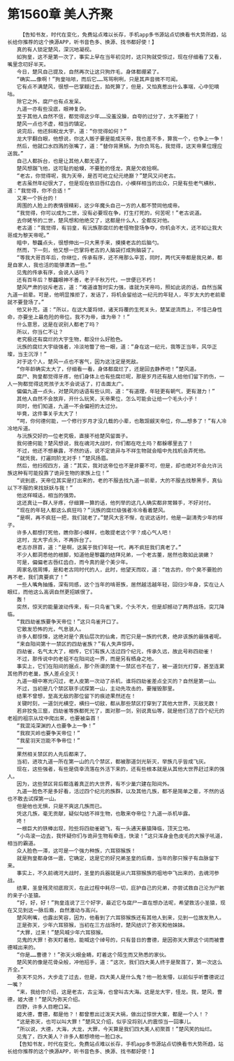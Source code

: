 # 第1560章 美人齐聚
        【告知书友，时代在变化，免费站点难以长存，手机app多书源站点切换看书大势所趋，站长给你推荐的这个换源APP，听书音色多、换源、找书都好使！】
       真的有人锁定楚风，深沉地凝视。
       如狗皇，这不是第一次了，事实上早在当年初见时，这只狗就受惊过，现在仔细看了又看，嘴里念叨好半天。
       今日，楚风自己提及，自然再次让这只狗炸毛，身体都绷紧了。
       “确实……像啊！”狗皇咕哝，而后它……骂骂咧咧，只是其声音微不可闻。
       它有点不满楚风，很想一巴掌糊过去，拍死算了，但是，又怕真惹出什么事端，心中犯嘀咕。
       除它之外，腐尸也有点发呆。
       九道一亦有些没底，眼神复杂。
       至于其他人自然不信，都觉得这少年……没羞没臊，自夸的过分了，太不要脸了！
       楚风一点也不虚，相当的镇定。
       说完后，他还斜睨龙大宇，道：“你觉得如何？”
       龙大宇翻白眼，他想说，你这人贩子要是能成天帝，我也差不多，算我一个，也争上一争！
       然后，他就口水四溅的张嘴了，道：“替你背黑锅，为你负骂名，我觉得，这天帝果位理应送我。”
       自己人都拆台，也是让其他人都无语了。
       楚风想踹飞他，这可耻的蛤蟆，不要脸的怪龙，真是欠收拾啊。
       “老古，你觉得呢，我为天帝，是否可屹立纪元绝巅？”楚风又问老古。
       老古虽然年纪很大了，但是现在依旧唇红齿白，小模样相当的出众，只是有些老气横秋，道：“我觉得，你不合适！”
       又来一个拆台的！
       周围的人脸上的表情很精彩，这少年魔头自己一方的人都不赞同他成帝。
       “我觉得，你可以成为二世，没有必要现在争，打生打死的，何苦呢！”老古说道。
       去你姥爷的二世，楚风想和他绝交了，这都是什么人，全都反对他。
       老古道：“我觉得，有羽皇，有沅族那腐烂的老怪物登场争夺，你机会不大，还不如让我大哥成为黎天帝呢。”
       暗中，黎龘点头，很想伸出一只大黑手来，摸摸老古的后脑勺。
       然而，下一刻，他又想一巴掌将老古的人脑袋打成狗脑袋了。
       “等我大哥百年后，你继位，传承有序，还不用那么辛苦，同时，两代天帝都是我兄弟，都是自家人，我也活的能够潇洒一些。”
       见鬼的传承有序，会说人话吗？
       还有百年后？黎龘眼神不善，老子千秋万代，一世便已不朽！
       楚风严肃的驳斥老古，道：“难道谁暂时实力强，谁就为天帝吗，照如此说的话，自然当属九道一前辈。可是，他明显推拒了，发话了，将机会留给这一纪元的年轻人，年岁太大的老前辈就不要登场了。”
       他又补充，道：“所以，在这大厦将倾，诸天将覆的生死关头，楚某逆流而上，不惜己身性命，亦要坐上最危险的帝位。我不为帝，谁为帝？！”
       什么意思，这是在说别人都老了吗？
       所以，你当仁不让？
       老究极还有腐烂的大宇生物，都没什么好脸色。
       沅族的腐烂大宇级强者，冷淡地瞥了他一眼，道：“身在这一纪元，我等正当年，风华正璨，当主沉浮！”
       对于这个人，楚风一点也不客气，因为这注定是死敌。
       “你年龄确实太大了，仔细看一看，身体都腐烂了，还是回去静养吧！”楚风道。
       腐尸、狗皇都觉得牙疼，他们身体上也有些腐烂呢，那是岁月还有敌人给他们留下的伤，一人一狗都觉得这死孩子太不会说话了，打击面太广。
       偏偏九道一点头，对楚风的话语有些认同，道：“有道理，年轻更有朝气，更有潜力！”
       其他人自然不会放弃，开什么玩笑，天帝果位，怎么可能会让给一个毛头小子！
       同时，他们知道，九道一不会偏袒的太过分。
       毕竟，这件事关乎太大了！
       “呵，你何德何能，一个修行岁月才没几载的小辈，也敢觊觎天帝位，你……想多了！”有人冷冷地斥道。
       与沅族交好的一位老究极，直接不给楚风留面子。
       我何德何能？楚风想说，我在魂河大战时，你们都在吃土吗？都躲哪里去了！
       不过，他还不想暴露，不然的话，说不定诡异与不祥生物就会暗中先找机会弄死他。
       “就凭我，打遍同阶无对手！”楚风扬眉。
       然后，他扫视四方，道：“其实，我对这帝位也不是非要不可，但是，却也绝对不会允许沅族这种有可能投靠了诡异生物的家族上位！”
       “说到底，天帝位其实是打出来的，老的不服去找九道一前辈，大的不服去找黎黑手，真仙以下不服的来找妖妖与我！”
       他这样喊话，相当的强势。
       这还真让一群人牙疼，仔细算一算的话，他列举的这几人确实都非常棘手，不好对付。
       “现在的年轻人都这么疯狂吗？”沅族的腐烂级强者冷冷看着楚风。
       “是啊，再不疯狂一把，我们就老了。”楚风大言不惭，在说这话时，他是一副清秀少年的样子。
       许多人都想打死他，瞧你那小模样，也敢提老这个字？成心气人吧！
       这时，龙大宇点头，不再拆台了。
       老古亦昂首，道：“是啊，这属于我们年轻一代，再不疯狂我们真老了。”
       不少人都洞悉他的根脚，知道他是黎龘的结拜兄弟，一个老古董，居然也敢如此装嫩？
       可是，偏偏老古唇红齿白，而今真的是个美少年。
       周家名宿周博，是和老古同时代的人，此时，他望天而叹，道：“姓古的，你个臭不要脸的再不老，我们真要疯了！”
       一些人嘴角抽搐，深有同感，这个当年的啃哥族，居然越活越年轻，回归少年身，实在让人眼红，而他这么高调自然更招嫉恨了。
       轰！
       突然，惊天的能量波动传来，有一只鸟雀飞来，个头不大，但是却撼动了两界战场，突兀降临。
       “我四劫雀族要争天帝位！”这只鸟雀开口了。
       它散发恐怖的光，气息骇人。
       许多人都惊悚，这绝对是个真仙层次的仙禽，而它只是一族的代表，绝非该族的最强者呢。
       “来自阳间第十一禁区的四劫雀族？”有人失声惊呼。
       四劫雀，名气太大了，相传，它们有族人活过四个纪元，传承久远，故此号称四劫雀！
       不过，那传说中的老祖不在阳间这一界，而是另有栖身之地。
       事实上，它们在阳间的据点，那个所谓的第十一禁区也不在了，被一道剑光打穿，甚至连累其他界的老巢，族人差点全灭！
       九道一眼中寒光闪过，老人皮第一次动了杀机，谁将四劫雀差点全灭的？自然是第一山。
       不过，当初是几个禁区联手试探第一山，主动先攻击的，要摧毁那里。
       结果不曾想，至高无敌的那位留下的痕迹果然还在！
       关键时刻，一道剑光横空，横扫一切敌，都从那些禁区打穿到了其他大世界，灭敌无数！
       若非狡兔三窟，四劫雀等族都死光了，面对那一剑，别说真仙等，就是他们活了四个纪元的老祖的祖宗从坟中爬出来，也要被枭首！
       “我混沌深渊的人也要争上一争！”
       “我寂灭岭也要争天帝位！”
       “我星羽天岂能不争帝位！”
       ……
       果然相关禁区的人先后都来了。
       当初，进攻九道一所在第一山的几个禁区，都被那道剑光斩灭，举族几乎皆成飞灰。
       现在，这些强者，有些是侥幸流落在外活下来的，还有些根本就是从其他大世界赶过来的强人。
       因为，这些禁区背后都连着真正的大世界，有不少巢穴建在阳间外。
       九道一脸色不是多好看，活过四个纪元的族群，以及其他几族，都不是简单之辈，不然的话也不敢去试探第一山。
       但是他也无惧，只是不爽这几族而已。
       凭这几族，毫无贡献，疑似勾结不祥生物，也敢来夺帝位？九道一杀机毕露。
       咚！
       一根巨大的铁棒出现，险些将四劫雀砸飞，有一头通天暴猿降临，顶天立地。
       “小鸟滚一边去，我怀疑你们与诡异生物有牵连，快滚！”这只浑身金色皮毛的大猴子吼道，相当的霸道。
       众人脸色一滞，这可是一个强力种族，六耳猕猴族！
       就是狗皇都身体一震，它确定，这是它的好兄弟圣皇的后裔，当年的那只猴子有血脉留下来。
       事实上，不久前魂河大战时，圣皇的兵器就是从六耳猕猴族的祖地中飞出来的，去魂河参战。
       结果，圣皇残灵彻底寂灭，在此过程中耗尽一切，庇护自己的兄弟，亦尝试救自己沦为尸骸的亲子小圣猿。
       “好，好，好！”狗皇连说了三个好字，最近它与腐尸一直在想办法呢，希望救活小圣猿，现在又见到这一脉后裔，自然激动与高兴。
       楚风咧嘴，也露出笑容，因为，他看到了六耳猕猴族还有其他人到来，见到一位故友熟人。
       正是弥天，少年六耳猕猴，当初在三方战场时，楚风结识了弥天和他妹妹。
       “大罪，过来！”楚风喊少年六耳猕猴。
       见鬼的大罪！弥天盯着他，能喊这个绰号的，只有昔日的曹德，是因弥天大罪这个词而被曹德喊出来的。
       “你是……曹德？！”弥天火眼金睛，盯着这个陌生而又熟悉的家伙。
       楚风笑的像是花骨朵般，冲他招手，道：“这次，我们四大美人终于是聚首了，第一次这么齐全。”
       弥天不见外，大步走了过去，但是，四大美人是什么鬼？他一脸发懵，以前似乎听曹德说过一嘴？
       “来，我给你介绍，这是老古，古尘海，也曾叫古大海。这是龙大宇，怪龙。我，楚风，曹德，姬大德！”楚风为弥天介绍。
       四野，许多人目瞪口呆。
       姬大德，曹德，都是他？！都曾惹出过泼天大祸，做出过惊世大案，都是一个人！？
       “这是弥天，也可以叫大罪！”楚风又介绍，似乎没将别人的震惊当一回事儿。
       “所以说，大德，大海，大龙，大罪，今天算是我们四大美人初聚首！”楚风笑的灿烂。
       见鬼了，四大美人？许多人都想喷他一脸口水。
       【告知书友，时代在变化，免费站点难以长存，手机app多书源站点切换看书大势所趋，站长给你推荐的这个换源APP，听书音色多、换源、找书都好使！】